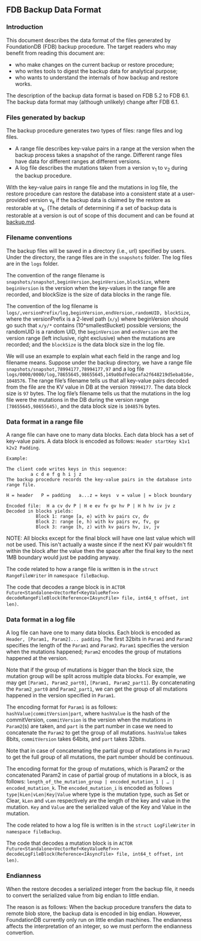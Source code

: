 ## FDB Backup Data Format

### Introduction
This document describes the data format of the files generated by FoundationDB (FDB) backup procedure.
The target readers who may benefit from reading this document are:
* who make changes on the current backup or restore procedure;
* who writes tools to digest the backup data for analytical purpose;
* who wants to understand the internals of how backup and restore works.

The description of the backup data format is based on FDB 5.2 to FDB 6.1. The backup data format may (although unlikely) change after FDB 6.1.


### Files generated by backup
The backup procedure generates two types of files: range files and log files.
* A range file  describes key-value pairs in a range at the version when the backup process takes a snapshot of the range. Different range files have data for different ranges at different versions.
* A log file describes the mutations taken from a version v<sub>1</sub> to v<sub>2</sub>  during the backup procedure.

With the key-value pairs in range file and the mutations in log file, the restore procedure can restore the database into a consistent state at a user-provided version v<sub>k</sub>  if the backup data is claimed by the restore as restorable at  v<sub>k</sub>. (The details of determining if a set of backup data is restorable at a version is out of scope of this document and can be found at [backup.md](https://github.com/xumengpanda/foundationdb/blob/cd873831ecd18653c5bf459d6f72d14a99b619c4/design/backup.md).


### Filename conventions
The backup files will be saved in a directory (i.e., url) specified by users. Under the directory, the range files are in the `snapshots` folder. The log files are in the `logs` folder.

The convention of the range filename is ` snapshots/snapshot,beginVersion,beginVersion,blockSize`, where `beginVersion` is the version when the key-values in the range file are recorded, and blockSize is the size of data blocks in the range file.

The convention of the log filename is  `logs/,versionPrefix/log,beginVersion,endVersion,randomUID, blockSize`, where the versionPrefix is a 2-level path (`x/y`) where beginVersion should go such that `x/y/*` contains (10^smallestBucket) possible versions; the randomUID is a random UID, the `beginVersion` and `endVersion` are the version range (left inclusive, right exclusive) when the mutations are recorded; and the `blockSize` is the data block size in the log file.

We will use an example to explain what each field in the range and log filename means.
Suppose under the backup directory, we have a range file `snapshots/snapshot,78994177,78994177,97` and a log file `logs/0000/0000/log,78655645,98655645,149a0bdfedecafa2f648219d5eba816e,1048576`.
The range file’s filename tells us that all key-value pairs decoded from the file are the KV value in DB at the version `78994177`.  The data block size is `97` bytes.
The log file’s filename tells us that the mutations in the log file were the mutations in the DB during the version range `[78655645,98655645)`, and the data block size is `1048576` bytes.


### Data format in a range file
A range file can have one to many data blocks. Each data block has a set of key-value pairs.
A data block is encoded as follows: `Header startKey k1v1 k2v2 Padding`.


    Example:

    The client code writes keys in this sequence:
             a c d e f g h i j z
    The backup procedure records the key-value pairs in the database into range file.

    H = header   P = padding   a...z = keys  v = value | = block boundary

    Encoded file:  H a cv dv P | H e ev fv gv hv P | H h hv iv jv z
    Decoded in blocks yields:
               Block 1: range [a, e) with kv pairs cv, dv
               Block 2: range [e, h) with kv pairs ev, fv, gv
               Block 3: range [h, z) with kv pairs hv, iv, jv

NOTE: All blocks except for the final block will have one last  value which will not be used.  This isn't actually a waste since if the next KV pair wouldn't fit within the block after the value  then the space after the final key to the next 1MB boundary would just be padding anyway.

The code related to how a range file is written is in the `struct RangeFileWriter` in `namespace fileBackup`.

The code that decodes a range block is in `ACTOR Future<Standalone<VectorRef<KeyValueRef>>> decodeRangeFileBlock(Reference<IAsyncFile> file, int64_t offset, int len)`.


### Data format in a log file
A log file can have one to many data blocks.
Each block is encoded as  `Header, [Param1, Param2]... padding`.
The first 32bits in `Param1` and `Param2` specifies the length of the `Param1` and `Param2`.
`Param1` specifies the version when the mutations happened;
`Param2` encodes the group of mutations happened at the version.

Note that if the group of mutations is bigger than the block size, the mutation group will be split across multiple data blocks.
For example, we may get `[Param1, Param2_part0]`, `[Param1, Param2_part1]`. By concatenating the `Param2_part0` and `Param2_part1`, we can get the group of all mutations happened in the version specified in `Param1`.

The encoding format for `Param1` is as follows:
`hashValue|commitVersion|part`,
where `hashValue` is the hash of the commitVersion, `commitVersion` is the version when the mutations in `Param2`(s) are taken, and `part` is the part number in case we need to concatenate the `Param2` to get the group of all mutations.
 `hashValue` takes 8bits,  `commitVersion` takes 64bits, and `part` takes 32bits.

Note that in case of concatenating the partial group of mutations in `Param2` to get the full group of all mutations, the part number should be continuous.

The encoding format for the group of mutations, which is Param2 or the concatenated Param2 in case of partial group of mutations in a block,  is as follows:
`length_of_the_mutation_group | encoded_mutation_1 | … | encoded_mutation_k`.
The `encoded_mutation_i` is encoded as follows
      `type|kLen|vLen|Key|Value`
where type is the mutation type, such as Set or Clear, `kLen` and `vLen` respectively are the length of the key and value in the mutation. `Key` and `Value` are the serialized value of the Key and Value in the mutation.

The code related to how a log file is written is in the `struct LogFileWriter` in `namespace fileBackup`.

The code that decodes a mutation block is in `ACTOR Future<Standalone<VectorRef<KeyValueRef>>> decodeLogFileBlock(Reference<IAsyncFile> file, int64_t offset, int len)`.


### Endianness
When the restore decodes a serialized integer from the backup file, it needs to convert the serialized value from big endian to little endian.

The reason is as follows: When the backup procedure transfers the data to remote blob store, the backup data is encoded in big endian. However, FoundationDB currently only run on little endian machines. The endianness affects the interpretation of an integer, so we must perform the endianness convertion.